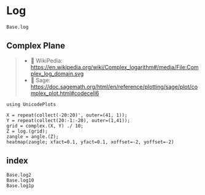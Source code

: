 # Log

```@docs
Base.log
```

## Complex Plane

> - 🔗 WikiPedia: https://en.wikipedia.org/wiki/Complex_logarithm#/media/File:Complex_log_domain.svg
> - 🔗 Sage: https://doc.sagemath.org/html/en/reference/plotting/sage/plot/complex_plot.html#codecell6

```@repl
using UnicodePlots

X = repeat(collect(-20:20)', outer=(41, 1));
Y = repeat(collect(20:-1:-20), outer=(1,41));
grid = complex.(X, Y) ./ 10;
Z = log.(grid);
zangle = angle.(Z);
heatmap(zangle; xfact=0.1, yfact=0.1, xoffset=-2, yoffset=-2)
```


## index
```@docs
Base.log2
Base.log10
Base.log1p
```
